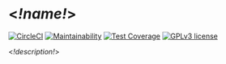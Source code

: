 # <*!name!*>
[![CircleCI](https://circleci.com/gh/<*!package!*>.svg?style=svg)](https://circleci.com/gh/<*!package!*>)
[![Maintainability](https://api.codeclimate.com/v1/badges/<*!code_climate_badge_id!*>/maintainability)](https://codeclimate.com/github/<*!package!*>/maintainability)
[![Test Coverage](https://api.codeclimate.com/v1/badges/****/test_coverage)](https://codeclimate.com/github/<*!package!*>/test_coverage)
[![GPLv3 license](https://img.shields.io/badge/License-GPLv3-blue.svg)](https://www.gnu.org/licenses/gpl-3.0.en.html)


<*!description!*>
